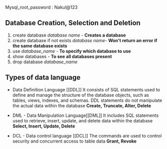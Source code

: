 Mysql_root_password : Nakul@123

## Database Creation, Selection and Deletion
1. create database *database name* - **Creates a database**
2. create database if not exists *database name*- **Won't return an error if the same database exists**
3. use *database_name* - **To specify which database to use**
4. show databases - **To see all databases present**
5. drop database *database_name* 

## Types of data language

 - Data Definition Language [[DDL]]
	It consists of SQL statements used to define and manage the structure of the database objects, such as tables, views, indexes, and schemas. DDL statements do not manipulate the actual data within the database
		**Create, Truncate, Alter, Delete**

-  DML - Data Manipulation Language[[DML]]
	It includes SQL statements used to retrieve, insert, update, and delete data within the database
		**Select, Insert, Update, Delete**

-  DCL - Data control language [[DCL]] 
	The commands are used to control security and concurrent access to table data
		**Grant, Revoke**


